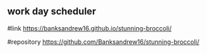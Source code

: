 ## work day scheduler

#link
https://banksandrew16.github.io/stunning-broccoli/

#repository
https://github.com/Banksandrew16/stunning-broccoli/
